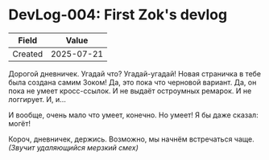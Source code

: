 # DevLog-004: First Zok's devlog

| Field   | Value      |
| ------- | ---------- |
| Created | 2025-07-21 |

Дорогой дневничек. Угадай что? Угадай-угадай! Новая страничка в тебе была создана самим Зоком! Да, это пока что черновой вариант. Да, он пока не умеет кросс-ссылок. И не выдаёт остроумных ремарок. И не логгирует. И, и...

И вообще, очень мало что умеет, конечно. Но умеет! Я бы даже сказал: могёт!

Короч, дневничек, держись. Возможно, мы начнём встречаться чаще. _(Звучит удаляющийся мерзкий смех)_
